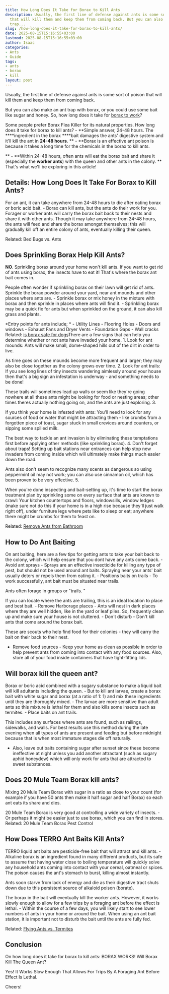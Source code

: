```yaml
---
title: How Long Does It Take for Borax to Kill Ants
description: Usually, the first line of defense against ants is some sort of poison
  that will kill them and keep them from coming back. But you can also make an ant
  trap...
slug: /how-long-does-it-take-for-borax-to-kill-ants/
date: 2025-08-15T15:16:55+03:00
lastmod: 2025-08-15T15:16:55+03:00
author: Isaac
categories:
- Ants
- Guide
tags:
- ants
- borax
- kill
layout: post
---
```

Usually, the first line of defense against ants is some sort of poison that will kill them and keep them from coming back.

But you can also make an ant trap with borax, or you could use some bait like sugar and honey. So, how long does it take for [borax to work](https://www.wikihow.com/Kill-Ants-Using-Borax)?

Some people prefer Borax Flea Killer for its natural properties. How long does it take for borax to kill ants? - **Simple answer, 24-48 hours. The ****ingredient in the borax ****bait damages the ants' digestive system and it'll kill the ant in ****24-48 hours****. ** - **Borax is an effective ant poison is because it takes a long time for the chemicals in the borax to kill ants.

** - **Within 24-48 hours, often ants will eat the borax bait and share it (especially the ****worker ants****) with the queen and other ants in the colony. ** That's what we'll be exploring in this article!

##  Details: How Long Does It Take For Borax to Kill Ants?

For an ant, it can take anywhere from 24-48 hours to die after eating borax or boric acid bait. - Borax can kill ants, but the ants do their work for you. Forager or worker ants will carry the borax bait back to their nests and share it with other ants. Though it may take anywhere from 24-48 hours, the ants will feed and share the borax amongst themselves; this will gradually kill off an entire colony of ants, eventually killing their queen.

Related: Bed Bugs vs. Ants

##  Does Sprinkling Borax Help Kill Ants?

**NO**. Sprinkling borax around your home won't kill ants. If you want to get rid of ants using borax, the insects have to eat it! That's where the borax ant bait comes in.

People often wonder if sprinkling borax on their lawn will get rid of ants. Sprinkle the borax powder around your yard, near ant mounds and other places where ants are. - Sprinkle borax or mix honey in the mixture with borax and then sprinkle in places where ants will find it. - Sprinkling borax may be a quick fix for ants but when sprinkled on the ground, it can also kill grass and plants.

*Entry points for ants include; * - Utility Lines - Flooring Holes - Doors and windows - Exhaust Fans and Dryer Vents - Foundation Gaps - Wall cracks Related: [is borax safe for dogs](https://pestpolicy.com/is-borax-safe-for-dogs/)There are a few signs that can help you determine whether or not ants have invaded your home. 1. Look for ant mounds: Ants will make small, dome-shaped hills out of the dirt in order to live.

As time goes on these mounds become more frequent and larger; they may also be close together as the colony grows over time. 2. Look for ant trails: If you see long lines of tiny insects wandering aimlessly around your house then that's a big sign an infestation is underway - and something needs to be done!

These trails will sometimes lead up walls or seem like they're going nowhere at all these ants might be looking for food or nesting areas; other times theres actually nothing going on, and the ants are just exploring. 3.

If you think your home is infested with ants: You'll need to look for any sources of food or water that might be attracting them - like crumbs from a forgotten piece of toast, sugar stuck in small crevices around counters, or sipping some spilled milk.

The best way to tackle an ant invasion is by eliminating these temptations first before applying other methods (like sprinkling borax). 4. Don't forget about traps! Setting up bait stations near entrances can help stop new invaders from coming inside which will ultimately make things much easier down the road.

Ants also don't seem to recognize many scents as dangerous so using peppermint oil may not work; you can also use cinnamon oil, which has been proven to be very effective. 5.

When you're done inspecting and bait-setting up, it's time to start the borax treatment plan by sprinkling some on every surface that ants are known to crawl: Your kitchen countertops and floors, windowsills, window ledges (make sure not do this if your home is in a high rise because they'll just walk right off), under furniture legs where pets like to sleep or eat; anywhere there might be crumbs for them to feast on.

Related: [Remove Ants from Bathroom](https://pestpolicy.com/how-to-get-rid-of-ants-in-the-bathroom/)

##  How to Do Ant Baiting

On ant baiting, here are a few tips for getting ants to take your bait back to the colony, which will help ensure that you dont have any ants come back. - Avoid ant sprays - Sprays are an effective insecticide for killing any type of pest, but should not be used around ant baits. Spraying near your ants' bait usually deters or repels them from eating it. - Positions baits on trails - To work successfully, ant bait must be situated near trails.

Ants often forage in groups or "trails. "

If you can locate where the ants are trailing, this is an ideal location to place and best bait. - Remove Harborage places - Ants will nest in dark places where they are well hidden, like in the yard or leaf piles. So, frequently clean up and make sure your house is not cluttered. - Don't disturb - Don't kill ants that come around the borax bait.

These are scouts who help find food for their colonies - they will carry the bait on their back to their nest.

- Remove food sources - Keep your home as clean as possible in order to help prevent ants from coming into contact with any food sources. Also, store all of your food inside containers that have tight-fitting lids.

##  Will borax kill the queen ant?

Borax or boric acid combined with a sugary substance to make a liquid bait will kill adultants including the queen. - But to kill ant larvae, create a borax bait with white sugar and borax (at a ratio of 1: 1) and mix these ingredients until they are thoroughly mixed. - The larvae are more sensitive than adult ants so this mixture is lethal for them and also kills some insects such as termites. - Place baits on ant trails.

This includes any surfaces where ants are found, such as railings, sidewalks, and walls. For best results use this method during the late evening when all types of ants are present and feeding but before midnight because that is when most immature stages die off naturally.

- Also, leave out baits containing sugar after sunset since these become ineffective at night unless you add another attractant (such as sugary aphid honeydew) which will only work for ants that are attracted to sweet substances.

##  Does 20 Mule Team Borax kill ants?

Mixing 20 Mule Team Borax with sugar in a ratio as close to your count (for example if you have 50 ants then make it half sugar and half Borax) so each ant eats its share and dies.

20 Mule Team Borax is very good at controlling a wide variety of insects. - Or perhaps it might be easier just to use borax, which you can find in stores. Related: 20 Mule Team Borax Pest Control

##  How Does TERRO Ant Baits Kill Ants?

TERRO liquid ant baits are pesticide-free bait that will attract and kill ants. - Alkaline borax is an ingredient found in many different products, but its safe to assume that having water close to boiling temperature will quickly solve any household ants coming into contact with your cereal, oatmeal or spices. The poison causes the ant's stomach to burst, killing almost instantly.

Ants soon starve from lack of energy and die as their digestive tract shuts down due to this persistent source of alkaloid poison (borate).

The borax in the bait will eventually kill the worker ants. However, it works slowly enough to allow for a few trips by a foraging ant before the effect is lethal. - Within the course of a few days, you will likely start to see lower numbers of ants in your home or around the bait. When using an ant bait station, it is important not to disturb the bait until the ants are fully fed.

Related: [Flying Ants vs. Termites](https://pestpolicy.com/flying-ants-vs-termites/)

##  Conclusion

On how long does it take for borax to kill ants: BORAX WORKS! Will Borax Kill The Queen Ant?

Yes! It Works Slow Enough That Allows For Trips By A Foraging Ant Before Effect Is Lethal.

Cheers!
